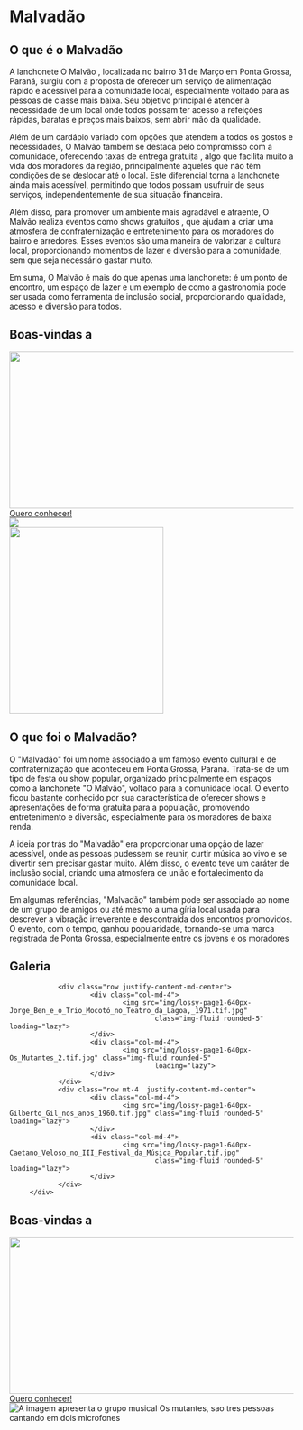 # Malvadão
<section id="Malvadão" class="my-5 pt-6 secao-Blunt">
        <div class="container d-flex align-items-center ">
                <div class="col-5">
                        <h2>O que é o Malvadão</h2>
                        <p class="p-2"> A lanchonete O Malvão , localizada no bairro 31 de Março em Ponta Grossa, Paraná, surgiu com a proposta de oferecer um serviço de alimentação rápido e acessível para a comunidade local, especialmente voltado para as pessoas de classe mais baixa. Seu objetivo principal é atender à necessidade de um local onde todos possam ter acesso a refeições rápidas, baratas e preços mais baixos, sem abrir mão da qualidade.

Além de um cardápio variado com opções que atendem a todos os gostos e necessidades, O Malvão também se destaca pelo compromisso com a comunidade, oferecendo taxas de entrega gratuita , algo que facilita muito a vida dos moradores da região, principalmente aqueles que não têm condições de se deslocar até o local. Este diferencial torna a lanchonete ainda mais acessível, permitindo que todos possam usufruir de seus serviços, independentemente de sua situação financeira.

Além disso, para promover um ambiente mais agradável e atraente, O Malvão realiza eventos como shows gratuitos , que ajudam a criar uma atmosfera de confraternização e entretenimento para os moradores do bairro e arredores. Esses eventos são uma maneira de valorizar a cultura local, proporcionando momentos de lazer e diversão para a comunidade, sem que seja necessário gastar muito.

Em suma, O Malvão é mais do que apenas uma lanchonete: é um ponto de encontro, um espaço de lazer e um exemplo de como a gastronomia pode ser usada como ferramenta de inclusão social, proporcionando qualidade, acesso e diversão para todos.   </p>
                </div>
        </div>
</section>
<section id="inicio" class="my-5">
        <div class="inicio-fundo d-flex justify-content-between align-items-center">
                <div class="esquerda-conteudo">
                        <h1 class="display-4 text-white fst-italic fw-bold">Boas-vindas a</h1>
                        <img src="img/logo-2.png" class="mb-3" width="563"
                                height="278" loading="lazy">
                        <a href="#tropicalia"
                                class="btn btn-primary btn-lg botao-inicio fw-semibold">Quero conhecer!</a>
                </div>
                <img src="img/lossy-page1-640px-Os_Mutantes.tif (1).png" class="img-fluid img-inicio">
            </div>
</section>
<section id="tropicalia" class="my-5 pt-6 secao-tropicalia">
        <div class="container d-flex align-items-center ">
                <div class="col-4 d-flex justify-content-center">
                        <img src="img/image (1).png" class="rounded-pill" alt="" width="273" height="331" loading="lazy">
                </div>
                <div class="col-5">
                        <h2>O que foi o Malvadão?</h2>
                        <p class="p-2">O "Malvadão" foi um nome associado a um famoso evento cultural e de confraternização que aconteceu em Ponta Grossa, Paraná. Trata-se de um tipo de festa ou show popular, organizado principalmente em espaços como a lanchonete "O Malvão", voltado para a comunidade local. O evento ficou bastante conhecido por sua característica de oferecer shows e apresentações de forma gratuita para a população, promovendo entretenimento e diversão, especialmente para os moradores de baixa renda.

A ideia por trás do "Malvadão" era proporcionar uma opção de lazer acessível, onde as pessoas pudessem se reunir, curtir música ao vivo e se divertir sem precisar gastar muito. Além disso, o evento teve um caráter de inclusão social, criando uma atmosfera de união e fortalecimento da comunidade local.

Em algumas referências, "Malvadão" também pode ser associado ao nome de um grupo de amigos ou até mesmo a uma gíria local usada para descrever a vibração irreverente e descontraída dos encontros promovidos. O evento, com o tempo, ganhou popularidade, tornando-se uma marca registrada de Ponta Grossa, especialmente entre os jovens e os moradores</p>
                </div>
        </div>
</section>

<section id="galeria">
        <h2 class="text-center pt-5">Galeria</h2>
        <div class="container p-3 mt-3 fundo-galeria ">

                <div class="row justify-content-md-center">
                        <div class="col-md-4">
                                <img src="img/lossy-page1-640px-Jorge_Ben_e_o_Trio_Mocotó_no_Teatro_da_Lagoa,_1971.tif.jpg"
                                        class="img-fluid rounded-5" loading="lazy">
                        </div>
                        <div class="col-md-4">
                                <img src="img/lossy-page1-640px-Os_Mutantes_2.tif.jpg" class="img-fluid rounded-5"
                                        loading="lazy">
                        </div>
                </div>
                <div class="row mt-4  justify-content-md-center">
                        <div class="col-md-4">
                                <img src="img/lossy-page1-640px-Gilberto_Gil_nos_anos_1960.tif.jpg" class="img-fluid rounded-5" loading="lazy">
                        </div>
                        <div class="col-md-4">
                                <img src="img/lossy-page1-640px-Caetano_Veloso_no_III_Festival_da_Música_Popular.tif.jpg"
                                        class="img-fluid rounded-5" loading="lazy">
                        </div>
                </div>
         </div>
</section>
<section id="inicio" class="my-5">
        <div class="inicio-fundo d-flex justify-content-between align-items-center">
                <div class="esquerda-conteudo">
                        <h1 class="display-4 text-white fst-italic fw-bold">Boas-vindas a</h1>
                        <img src="img/logo-2.png" class="mb-3" width="563"
                                height="278" loading="lazy">
                        <a href="#tropicalia"
                                class="btn btn-primary btn-lg botao-inicio fw-semibold">Quero conhecer!</a>
                </div>
                <img src="img/lossy-page1-640px-Os_Mutantes.tif (1).png" alt="A imagem apresenta o grupo musical Os mutantes, sao tres pessoas cantando em  dois microfones" title="Os mutantes - CC0 Domínio Público / Acervo Arquivo Nacional" class="img-fluid img-inicio">
            </div>
</section>
